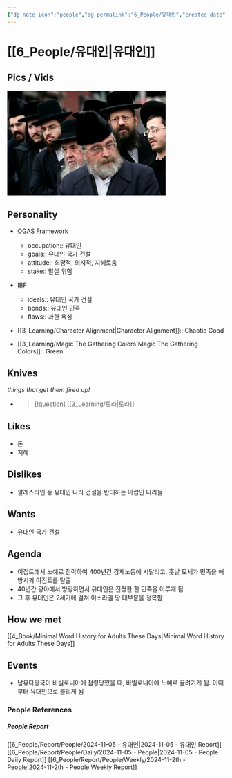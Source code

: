 ```yaml
---
{"dg-note-icon":"people","dg-permalink":"6_People/유대인","created-date":"2024-11-05 9:26:57 am","date":"2024-11-05","type":"people","tags":["people"],"aliases":null,"job_title":"유대인","location":"이스라엘","languages":["yiddish"],"img":"![Pasted image 20241202001648.png|100](/img/user/Utilities/Images/Pasted%20image%2020241202001648.png)","dg-publish":true,"permalink":"/6_People/유대인/","dgPassFrontmatter":true,"noteIcon":"people"}
---
```



# [[6_People/유대인\|유대인]]
## Pics / Vids
![Utilities/Images/Pasted image 20241202001658.jpeg](/img/user/Utilities/Images/Pasted%20image%2020241202001658.jpeg)












## Personality
* [OGAS Framework](https://notes.nicolevanderhoeven.com/OGAS+framework)
	* occupation:: 유대인 
	* goals:: 유대인 국가 건설
	* attitude:: 희망적, 의지적, 지혜로움
	* stake:: 말살 위험

* [IBF](https://library.riverview.nsw.edu.au/dungeonsanddragons/DESCRIBE)
	* ideals:: 유대인 국가 건설
	* bonds:: 유대인 민족
	* flaws:: 과한 욕심

* [[3_Learning/Character Alignment\|Character Alignment]]:: Chaotic Good
* [[3_Learning/Magic The Gathering Colors\|Magic The Gathering Colors]]:: Green
## Knives
*things that get them fired up!*

- >[!question] [[3_Learning/토라\|토라]]








## Likes
- 돈
- 지혜








## Dislikes
- 팔레스타인 등 유대인 나라 건설을 반대하는 아랍인 나라들 









## Wants
- 유대인 국가 건설










## Agenda
- 이집트에서 노예로 전락하여 400년간 강제노동에 시달리고, 훗날 모세가 민족을 해방시켜 이집트를 탈출
- 40년간 광야에서 방랑하면서 유대인은 진정한 한 민족을 이루게 됨
- 그 후 유대인은 2세기에 걸쳐 이스라엘 땅 대부분을 정복함











## How we met
[[4_Book/Minimal Word History for Adults These Days\|Minimal Word History for Adults These Days]]









## Events
- 남유다왕국이 바빌로니아에 점령당했을 때, 바빌로니아에 노예로 끌려가게 됨. 이때부터 유대인으로 불리게 됨






### People References
##### People Report
[[6_People/Report/People/2024-11-05 - 유대인\|2024-11-05 - 유대인 Report]]
[[6_People/Report/People/Daily/2024-11-05 - People\|2024-11-05 - People Daily Report]]
[[6_People/Report/People/Weekly/2024-11-2th - People\|2024-11-2th - People Weekly Report]]



